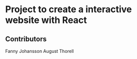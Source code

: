 # Project to create a interactive website with React


## Contributors

Fanny Johansson
August Thorell
